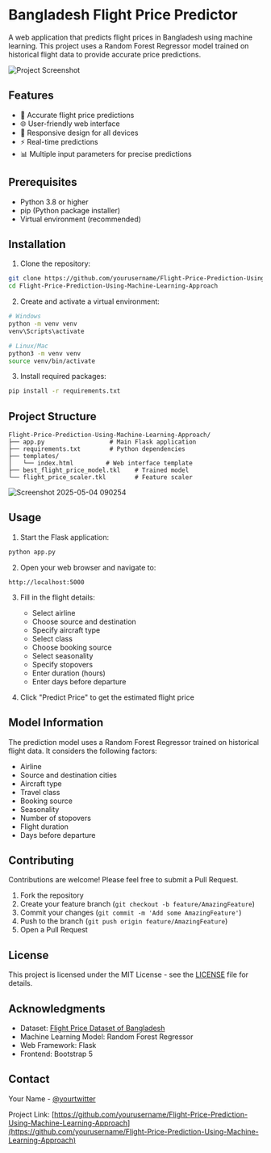 # Bangladesh Flight Price Predictor

A web application that predicts flight prices in Bangladesh using machine learning. This project uses a Random Forest Regressor model trained on historical flight data to provide accurate price predictions.

![Project Screenshot](screenshot.png)

## Features

- 🎯 Accurate flight price predictions
- 🌐 User-friendly web interface
- 📱 Responsive design for all devices
- ⚡ Real-time predictions
- 📊 Multiple input parameters for precise predictions

## Prerequisites

- Python 3.8 or higher
- pip (Python package installer)
- Virtual environment (recommended)

## Installation

1. Clone the repository:
```bash
git clone https://github.com/yourusername/Flight-Price-Prediction-Using-Machine-Learning-Approach.git
cd Flight-Price-Prediction-Using-Machine-Learning-Approach
```

2. Create and activate a virtual environment:
```bash
# Windows
python -m venv venv
venv\Scripts\activate

# Linux/Mac
python3 -m venv venv
source venv/bin/activate
```

3. Install required packages:
```bash
pip install -r requirements.txt
```

## Project Structure

```
Flight-Price-Prediction-Using-Machine-Learning-Approach/
├── app.py                  # Main Flask application
├── requirements.txt        # Python dependencies
├── templates/
│   └── index.html         # Web interface template
├── best_flight_price_model.tkl    # Trained model
└── flight_price_scaler.tkl        # Feature scaler
```
![Screenshot 2025-05-04 090254](https://github.com/user-attachments/assets/9a47453a-3d43-4d26-91dc-6b4bce718faa)

## Usage

1. Start the Flask application:
```bash
python app.py
```

2. Open your web browser and navigate to:
```
http://localhost:5000
```

3. Fill in the flight details:
   - Select airline
   - Choose source and destination
   - Specify aircraft type
   - Select class
   - Choose booking source
   - Select seasonality
   - Specify stopovers
   - Enter duration (hours)
   - Enter days before departure

4. Click "Predict Price" to get the estimated flight price

## Model Information

The prediction model uses a Random Forest Regressor trained on historical flight data. It considers the following factors:

- Airline
- Source and destination cities
- Aircraft type
- Travel class
- Booking source
- Seasonality
- Number of stopovers
- Flight duration
- Days before departure

## Contributing

Contributions are welcome! Please feel free to submit a Pull Request.

1. Fork the repository
2. Create your feature branch (`git checkout -b feature/AmazingFeature`)
3. Commit your changes (`git commit -m 'Add some AmazingFeature'`)
4. Push to the branch (`git push origin feature/AmazingFeature`)
5. Open a Pull Request

## License

This project is licensed under the MIT License - see the [LICENSE](LICENSE) file for details.

## Acknowledgments

- Dataset: [Flight Price Dataset of Bangladesh](https://www.kaggle.com/datasets/mahatiratusher/flight-price-dataset-of-bangladesh)
- Machine Learning Model: Random Forest Regressor
- Web Framework: Flask
- Frontend: Bootstrap 5

## Contact

Your Name - [@yourtwitter](https://twitter.com/yourtwitter)

Project Link: [https://github.com/yourusername/Flight-Price-Prediction-Using-Machine-Learning-Approach](https://github.com/yourusername/Flight-Price-Prediction-Using-Machine-Learning-Approach)
